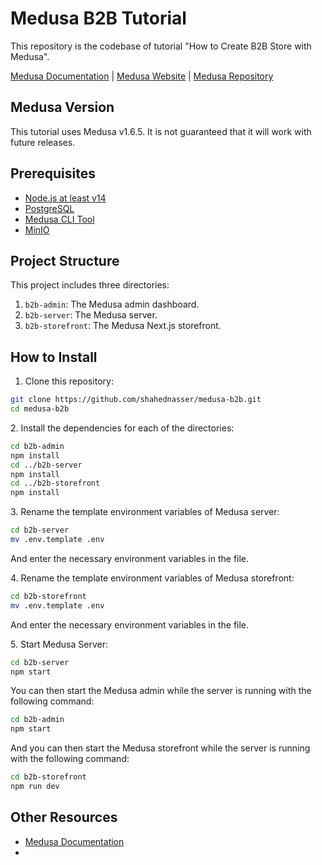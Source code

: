 # Medusa B2B Tutorial

This repository is the codebase of tutorial "How to Create B2B Store with Medusa".

[Medusa Documentation](https://docs.medusajs.com/) | [Medusa Website](https://medusajs.com/) | [Medusa Repository](https://github.com/medusajs/medusa)

## Medusa Version

This tutorial uses Medusa v1.6.5. It is not guaranteed that it will work with future releases.

## Prerequisites

- [Node.js at least v14](https://docs.medusajs.com/tutorial/set-up-your-development-environment#nodejs)
- [PostgreSQL](https://docs.medusajs.com/tutorial/set-up-your-development-environment#postgresql)
- [Medusa CLI Tool](https://docs.medusajs.com/cli/reference)
- [MinIO](https://docs.medusajs.com/add-plugins/minio/#set-up-minio)

## Project Structure

This project includes three directories:

1. `b2b-admin`: The Medusa admin dashboard.
2. `b2b-server`: The Medusa server.
3. `b2b-storefront`: The Medusa Next.js storefront.

## How to Install

1. Clone this repository:

```bash
git clone https://github.com/shahednasser/medusa-b2b.git
cd medusa-b2b
```

2\. Install the dependencies for each of the directories:

```bash
cd b2b-admin
npm install
cd ../b2b-server
npm install
cd ../b2b-storefront
npm install
```

3\. Rename the template environment variables of Medusa server:

```bash
cd b2b-server
mv .env.template .env
```

And enter the necessary environment variables in the file.

4\. Rename the template environment variables of Medusa storefront:

```bash
cd b2b-storefront
mv .env.template .env
```

And enter the necessary environment variables in the file.

5\. Start Medusa Server:

```bash
cd b2b-server
npm start
```

You can then start the Medusa admin while the server is running with the following command:

```bash
cd b2b-admin
npm start
```

And you can then start the Medusa storefront while the server is running with the following command:

```bash
cd b2b-storefront
npm run dev
```

## Other Resources

- [Medusa Documentation](https://docs.medusajs.com/)
- 